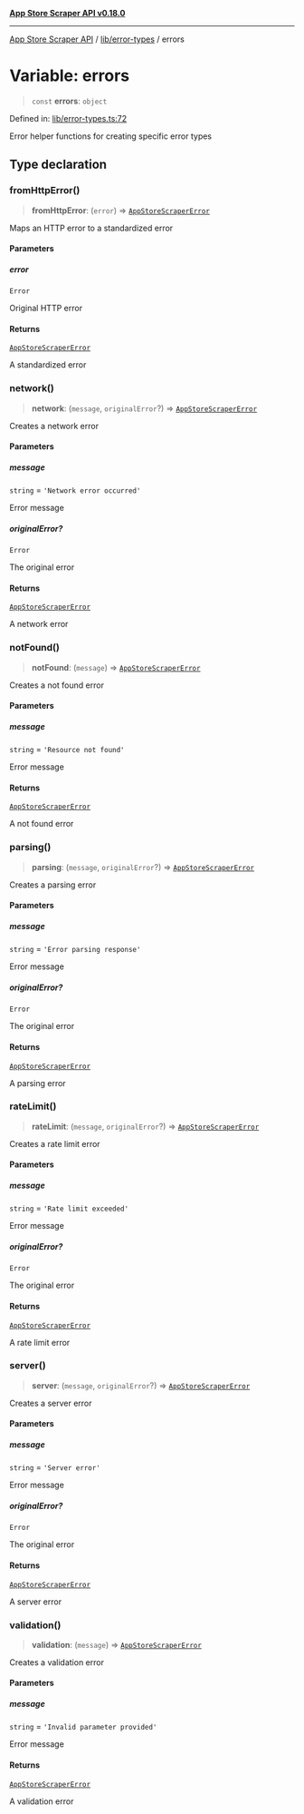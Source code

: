 [**App Store Scraper API v0.18.0**](../../../README.md)

***

[App Store Scraper API](../../../modules.md) / [lib/error-types](../README.md) / errors

# Variable: errors

> `const` **errors**: `object`

Defined in: [lib/error-types.ts:72](https://github.com/facundoolano/app-store-scraper/blob/113d925388ad33c5af9077ca637c241f2bf7e574/lib/error-types.ts#L72)

Error helper functions for creating specific error types

## Type declaration

### fromHttpError()

> **fromHttpError**: (`error`) => [`AppStoreScraperError`](../classes/AppStoreScraperError.md)

Maps an HTTP error to a standardized error

#### Parameters

##### error

`Error`

Original HTTP error

#### Returns

[`AppStoreScraperError`](../classes/AppStoreScraperError.md)

A standardized error

### network()

> **network**: (`message`, `originalError`?) => [`AppStoreScraperError`](../classes/AppStoreScraperError.md)

Creates a network error

#### Parameters

##### message

`string` = `'Network error occurred'`

Error message

##### originalError?

`Error`

The original error

#### Returns

[`AppStoreScraperError`](../classes/AppStoreScraperError.md)

A network error

### notFound()

> **notFound**: (`message`) => [`AppStoreScraperError`](../classes/AppStoreScraperError.md)

Creates a not found error

#### Parameters

##### message

`string` = `'Resource not found'`

Error message

#### Returns

[`AppStoreScraperError`](../classes/AppStoreScraperError.md)

A not found error

### parsing()

> **parsing**: (`message`, `originalError`?) => [`AppStoreScraperError`](../classes/AppStoreScraperError.md)

Creates a parsing error

#### Parameters

##### message

`string` = `'Error parsing response'`

Error message

##### originalError?

`Error`

The original error

#### Returns

[`AppStoreScraperError`](../classes/AppStoreScraperError.md)

A parsing error

### rateLimit()

> **rateLimit**: (`message`, `originalError`?) => [`AppStoreScraperError`](../classes/AppStoreScraperError.md)

Creates a rate limit error

#### Parameters

##### message

`string` = `'Rate limit exceeded'`

Error message

##### originalError?

`Error`

The original error

#### Returns

[`AppStoreScraperError`](../classes/AppStoreScraperError.md)

A rate limit error

### server()

> **server**: (`message`, `originalError`?) => [`AppStoreScraperError`](../classes/AppStoreScraperError.md)

Creates a server error

#### Parameters

##### message

`string` = `'Server error'`

Error message

##### originalError?

`Error`

The original error

#### Returns

[`AppStoreScraperError`](../classes/AppStoreScraperError.md)

A server error

### validation()

> **validation**: (`message`) => [`AppStoreScraperError`](../classes/AppStoreScraperError.md)

Creates a validation error

#### Parameters

##### message

`string` = `'Invalid parameter provided'`

Error message

#### Returns

[`AppStoreScraperError`](../classes/AppStoreScraperError.md)

A validation error

